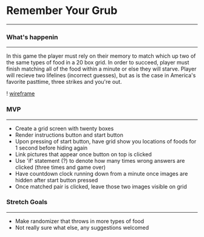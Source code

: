 # __Remember Your Grub__
 ---
 ### What's happenin
 ---
 In this game the player must rely on their memory to match which up two of the same types of food in a 20 box grid. In order to succeed, player must finish matching all of the food within a minute or else they will starve. Player will recieve two lifelines (incorrect guesses), but as is the case in America's favorite pasttime, three strikes and you're out.

 ! [wireframe](./img/Project1Wireframe.png)

 ### MVP
 ---
 * Create a grid screen with twenty boxes
 * Render instructions button and start button
 * Upon pressing of start button, have grid show you locations of foods for 1 second before hiding again
 * Link pictures that appear once button on top is clicked
 * Use 'if' statement (?) to denote how many times wrong answers are clicked (three times and game over)
 * Have countdown clock running down from a minute once images are hidden after start button pressed
 * Once matched pair is clicked, leave those two images visible on grid

 ### Stretch Goals
 ---
 * Make randomizer that throws in more types of food
 * Not really sure what else, any suggestions welcomed
